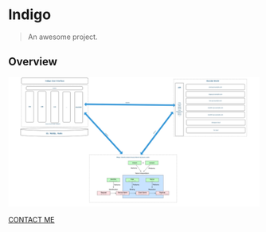 # Indigo

> An awesome project.

## Overview
![](./assets/images/indigo-asura.jpg)

[CONTACT ME](mailto:ngxcorpio@guazi.com)
